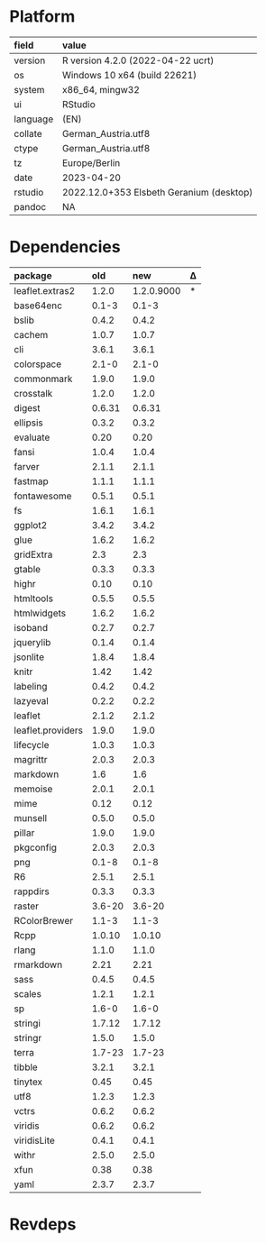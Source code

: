 # Platform

|field    |value                                    |
|:--------|:----------------------------------------|
|version  |R version 4.2.0 (2022-04-22 ucrt)        |
|os       |Windows 10 x64 (build 22621)             |
|system   |x86_64, mingw32                          |
|ui       |RStudio                                  |
|language |(EN)                                     |
|collate  |German_Austria.utf8                      |
|ctype    |German_Austria.utf8                      |
|tz       |Europe/Berlin                            |
|date     |2023-04-20                               |
|rstudio  |2022.12.0+353 Elsbeth Geranium (desktop) |
|pandoc   |NA                                       |

# Dependencies

|package           |old    |new        |Δ  |
|:-----------------|:------|:----------|:--|
|leaflet.extras2   |1.2.0  |1.2.0.9000 |*  |
|base64enc         |0.1-3  |0.1-3      |   |
|bslib             |0.4.2  |0.4.2      |   |
|cachem            |1.0.7  |1.0.7      |   |
|cli               |3.6.1  |3.6.1      |   |
|colorspace        |2.1-0  |2.1-0      |   |
|commonmark        |1.9.0  |1.9.0      |   |
|crosstalk         |1.2.0  |1.2.0      |   |
|digest            |0.6.31 |0.6.31     |   |
|ellipsis          |0.3.2  |0.3.2      |   |
|evaluate          |0.20   |0.20       |   |
|fansi             |1.0.4  |1.0.4      |   |
|farver            |2.1.1  |2.1.1      |   |
|fastmap           |1.1.1  |1.1.1      |   |
|fontawesome       |0.5.1  |0.5.1      |   |
|fs                |1.6.1  |1.6.1      |   |
|ggplot2           |3.4.2  |3.4.2      |   |
|glue              |1.6.2  |1.6.2      |   |
|gridExtra         |2.3    |2.3        |   |
|gtable            |0.3.3  |0.3.3      |   |
|highr             |0.10   |0.10       |   |
|htmltools         |0.5.5  |0.5.5      |   |
|htmlwidgets       |1.6.2  |1.6.2      |   |
|isoband           |0.2.7  |0.2.7      |   |
|jquerylib         |0.1.4  |0.1.4      |   |
|jsonlite          |1.8.4  |1.8.4      |   |
|knitr             |1.42   |1.42       |   |
|labeling          |0.4.2  |0.4.2      |   |
|lazyeval          |0.2.2  |0.2.2      |   |
|leaflet           |2.1.2  |2.1.2      |   |
|leaflet.providers |1.9.0  |1.9.0      |   |
|lifecycle         |1.0.3  |1.0.3      |   |
|magrittr          |2.0.3  |2.0.3      |   |
|markdown          |1.6    |1.6        |   |
|memoise           |2.0.1  |2.0.1      |   |
|mime              |0.12   |0.12       |   |
|munsell           |0.5.0  |0.5.0      |   |
|pillar            |1.9.0  |1.9.0      |   |
|pkgconfig         |2.0.3  |2.0.3      |   |
|png               |0.1-8  |0.1-8      |   |
|R6                |2.5.1  |2.5.1      |   |
|rappdirs          |0.3.3  |0.3.3      |   |
|raster            |3.6-20 |3.6-20     |   |
|RColorBrewer      |1.1-3  |1.1-3      |   |
|Rcpp              |1.0.10 |1.0.10     |   |
|rlang             |1.1.0  |1.1.0      |   |
|rmarkdown         |2.21   |2.21       |   |
|sass              |0.4.5  |0.4.5      |   |
|scales            |1.2.1  |1.2.1      |   |
|sp                |1.6-0  |1.6-0      |   |
|stringi           |1.7.12 |1.7.12     |   |
|stringr           |1.5.0  |1.5.0      |   |
|terra             |1.7-23 |1.7-23     |   |
|tibble            |3.2.1  |3.2.1      |   |
|tinytex           |0.45   |0.45       |   |
|utf8              |1.2.3  |1.2.3      |   |
|vctrs             |0.6.2  |0.6.2      |   |
|viridis           |0.6.2  |0.6.2      |   |
|viridisLite       |0.4.1  |0.4.1      |   |
|withr             |2.5.0  |2.5.0      |   |
|xfun              |0.38   |0.38       |   |
|yaml              |2.3.7  |2.3.7      |   |

# Revdeps

